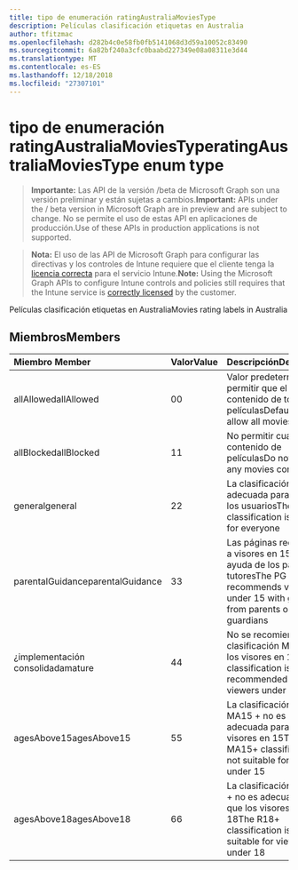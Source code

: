 ```yaml
---
title: tipo de enumeración ratingAustraliaMoviesType
description: Películas clasificación etiquetas en Australia
author: tfitzmac
ms.openlocfilehash: d282b4c0e58fb0fb5141068d3d59a10052c83490
ms.sourcegitcommit: 6a82bf240a3cfc0baabd227349e08a08311e3d44
ms.translationtype: MT
ms.contentlocale: es-ES
ms.lasthandoff: 12/18/2018
ms.locfileid: "27307101"
---
```

# <a name="ratingaustraliamoviestype-enum-type"></a><span data-ttu-id="856c9-103">tipo de enumeración ratingAustraliaMoviesType</span><span class="sxs-lookup"><span data-stu-id="856c9-103">ratingAustraliaMoviesType enum type</span></span>

> <span data-ttu-id="856c9-104">**Importante:** Las API de la versión /beta de Microsoft Graph son una versión preliminar y están sujetas a cambios.</span><span class="sxs-lookup"><span data-stu-id="856c9-104">**Important:** APIs under the / beta version in Microsoft Graph are in preview and are subject to change.</span></span> <span data-ttu-id="856c9-105">No se permite el uso de estas API en aplicaciones de producción.</span><span class="sxs-lookup"><span data-stu-id="856c9-105">Use of these APIs in production applications is not supported.</span></span>

> <span data-ttu-id="856c9-106">**Nota:** El uso de las API de Microsoft Graph para configurar las directivas y los controles de Intune requiere que el cliente tenga la [licencia correcta](https://go.microsoft.com/fwlink/?linkid=839381) para el servicio Intune.</span><span class="sxs-lookup"><span data-stu-id="856c9-106">**Note:** Using the Microsoft Graph APIs to configure Intune controls and policies still requires that the Intune service is [correctly licensed](https://go.microsoft.com/fwlink/?linkid=839381) by the customer.</span></span>

<span data-ttu-id="856c9-107">Películas clasificación etiquetas en Australia</span><span class="sxs-lookup"><span data-stu-id="856c9-107">Movies rating labels in Australia</span></span>
## <a name="members"></a><span data-ttu-id="856c9-108">Miembros</span><span class="sxs-lookup"><span data-stu-id="856c9-108">Members</span></span>
|<span data-ttu-id="856c9-109">Miembro	</span><span class="sxs-lookup"><span data-stu-id="856c9-109">Member</span></span>|<span data-ttu-id="856c9-110">Valor</span><span class="sxs-lookup"><span data-stu-id="856c9-110">Value</span></span>|<span data-ttu-id="856c9-111">Descripción</span><span class="sxs-lookup"><span data-stu-id="856c9-111">Description</span></span>|
|:---|:---|:---|
|<span data-ttu-id="856c9-112">allAllowed</span><span class="sxs-lookup"><span data-stu-id="856c9-112">allAllowed</span></span>|<span data-ttu-id="856c9-113">0</span><span class="sxs-lookup"><span data-stu-id="856c9-113">0</span></span>|<span data-ttu-id="856c9-114">Valor predeterminado, permitir que el contenido de todas las películas</span><span class="sxs-lookup"><span data-stu-id="856c9-114">Default value, allow all movies content</span></span>|
|<span data-ttu-id="856c9-115">allBlocked</span><span class="sxs-lookup"><span data-stu-id="856c9-115">allBlocked</span></span>|<span data-ttu-id="856c9-116">1</span><span class="sxs-lookup"><span data-stu-id="856c9-116">1</span></span>|<span data-ttu-id="856c9-117">No permitir cualquier contenido de películas</span><span class="sxs-lookup"><span data-stu-id="856c9-117">Do not allow any movies content</span></span>|
|<span data-ttu-id="856c9-118">general</span><span class="sxs-lookup"><span data-stu-id="856c9-118">general</span></span>|<span data-ttu-id="856c9-119">2</span><span class="sxs-lookup"><span data-stu-id="856c9-119">2</span></span>|<span data-ttu-id="856c9-120">La clasificación G es adecuada para todos los usuarios</span><span class="sxs-lookup"><span data-stu-id="856c9-120">The G classification is suitable for everyone</span></span>|
|<span data-ttu-id="856c9-121">parentalGuidance</span><span class="sxs-lookup"><span data-stu-id="856c9-121">parentalGuidance</span></span>|<span data-ttu-id="856c9-122">3</span><span class="sxs-lookup"><span data-stu-id="856c9-122">3</span></span>|<span data-ttu-id="856c9-123">Las páginas recomienda a visores en 15 con ayuda de los padres o tutores</span><span class="sxs-lookup"><span data-stu-id="856c9-123">The PG recommends viewers under 15 with guidance from parents or guardians</span></span>|
|<span data-ttu-id="856c9-124">¿implementación consolidada</span><span class="sxs-lookup"><span data-stu-id="856c9-124">mature</span></span>|<span data-ttu-id="856c9-125">4</span><span class="sxs-lookup"><span data-stu-id="856c9-125">4</span></span>|<span data-ttu-id="856c9-126">No se recomienda la clasificación M para que los visores en 15</span><span class="sxs-lookup"><span data-stu-id="856c9-126">The M classification is not recommended for viewers under 15</span></span>|
|<span data-ttu-id="856c9-127">agesAbove15</span><span class="sxs-lookup"><span data-stu-id="856c9-127">agesAbove15</span></span>|<span data-ttu-id="856c9-128">5</span><span class="sxs-lookup"><span data-stu-id="856c9-128">5</span></span>|<span data-ttu-id="856c9-129">La clasificación de MA15 + no es adecuada para que los visores en 15</span><span class="sxs-lookup"><span data-stu-id="856c9-129">The MA15+ classification is not suitable for viewers under 15</span></span>|
|<span data-ttu-id="856c9-130">agesAbove18</span><span class="sxs-lookup"><span data-stu-id="856c9-130">agesAbove18</span></span>|<span data-ttu-id="856c9-131">6</span><span class="sxs-lookup"><span data-stu-id="856c9-131">6</span></span>|<span data-ttu-id="856c9-132">La clasificación de R18 + no es adecuada para que los visores de 18</span><span class="sxs-lookup"><span data-stu-id="856c9-132">The R18+ classification is not suitable for viewers under 18</span></span>|





